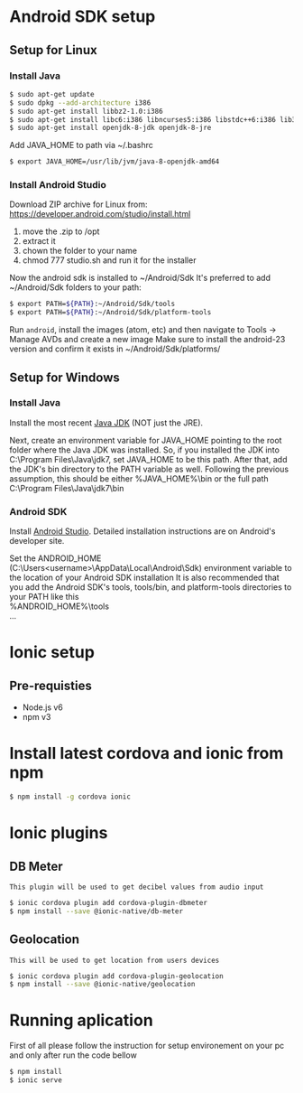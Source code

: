 # Android SDK setup
## Setup for Linux 
### Install Java

```bash
$ sudo apt-get update
$ sudo dpkg --add-architecture i386
$ sudo apt-get install libbz2-1.0:i386
$ sudo apt-get install libc6:i386 libncurses5:i386 libstdc++6:i386 lib32z1
$ sudo apt-get install openjdk-8-jdk openjdk-8-jre
```

Add JAVA_HOME to path via ~/.bashrc

```bash
$ export JAVA_HOME=/usr/lib/jvm/java-8-openjdk-amd64
```



### Install Android Studio
Download ZIP archive for Linux from: https://developer.android.com/studio/install.html
1. move the .zip to /opt
2. extract it
3. chown the folder to your name
4. chmod 777 studio.sh and run it for the installer

Now the android sdk is installed to ~/Android/Sdk
It's preferred to add ~/Android/Sdk folders to your path:

```bash
$ export PATH=${PATH}:~/Android/Sdk/tools
$ export PATH=${PATH}:~/Android/Sdk/platform-tools
```

Run `android`, install the images (atom, etc) and then navigate to Tools -> Manage AVDs and create a new image
Make sure to install the android-23 version and confirm it exists in ~/Android/Sdk/platforms/


## Setup for Windows
### Install Java

Install the most recent [Java JDK](http://www.oracle.com/technetwork/java/javase/downloads/jdk8-downloads-2133151.html) (NOT just the JRE).

Next, create an environment variable for JAVA_HOME pointing to the root folder where the Java JDK was installed. So, if you installed the JDK into C:\Program Files\Java\jdk7, set JAVA_HOME to be this path. After that, add the JDK's bin directory to the PATH variable as well. Following the previous assumption, this should be either %JAVA_HOME%\bin or the full path C:\Program Files\Java\jdk7\bin

### Android SDK
Install [Android Studio](https://developer.android.com/studio/index.html). Detailed installation instructions are on Android's developer site.

Set the ANDROID_HOME (C:\Users\<username>\AppData\Local\Android\Sdk) environment variable to the location of your Android SDK installation
It is also recommended that you add the Android SDK's tools, tools/bin, and platform-tools directories to your PATH like this \
%ANDROID_HOME%\tools \
...



# Ionic setup

## Pre-requisties
* Node.js v6
* npm v3

# Install latest cordova and ionic from npm

```bash
$ npm install -g cordova ionic
```




# Ionic plugins

## DB Meter
    This plugin will be used to get decibel values from audio input

```bash
$ ionic cordova plugin add cordova-plugin-dbmeter
$ npm install --save @ionic-native/db-meter
```

## Geolocation
    This will be used to get location from users devices

```bash
$ ionic cordova plugin add cordova-plugin-geolocation
$ npm install --save @ionic-native/geolocation
```



# Running aplication
First of all please follow the instruction for setup environement on your pc and only after run the code bellow 

```bash
$ npm install 
$ ionic serve
```


